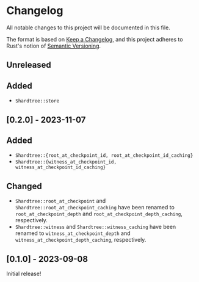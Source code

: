# Changelog
All notable changes to this project will be documented in this file.

The format is based on [Keep a Changelog](https://keepachangelog.com/en/1.1.0/),
and this project adheres to Rust's notion of
[Semantic Versioning](https://semver.org/spec/v2.0.0.html).

## Unreleased

## Added
* `Shardtree::store`

## [0.2.0] - 2023-11-07

## Added
* `Shardtree::{root_at_checkpoint_id, root_at_checkpoint_id_caching}`
* `Shardtree::{witness_at_checkpoint_id, witness_at_checkpoint_id_caching}`

## Changed
* `Shardtree::root_at_checkpoint` and `Shardtree::root_at_checkpoint_caching` have
  been renamed to `root_at_checkpoint_depth` and `root_at_checkpoint_depth_caching`,
  respectively.
* `Shardtree::witness` and `Shardtree::witness_caching` have
  been renamed to `witness_at_checkpoint_depth` and `witness_at_checkpoint_depth_caching`,
  respectively.

## [0.1.0] - 2023-09-08

Initial release!
